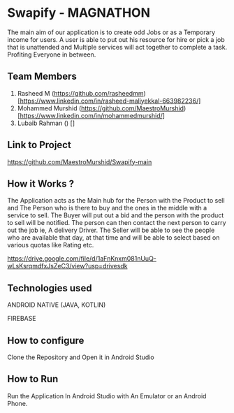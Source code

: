 
# Swapify - MAGNATHON
The main aim of our application is to create odd Jobs or as a Temporary income for users. A user is able to put out his resource for hire or pick a job that is unattended and Multiple services will act together to complete a task. Profiting Everyone in between.

## Team Members
1. Rasheed M (https://github.com/rasheedmm)[https://www.linkedin.com/in/rasheed-maliyekkal-663982236/]
2. Mohammed Murshid (https://github.com/MaestroMurshid)[https://www.linkedin.com/in/mohammedmurshid/]
3. Lubaib Rahman () []

## Link to Project
https://github.com/MaestroMurshid/Swapify-main

## How it Works ?
The Application acts as the Main hub for the Person with the Product to sell and The Person who is there to buy and the ones in the middle with a service to sell. The Buyer will put out a bid and the person with the product to sell will be notified. The person can then contact the next person to carry out the job ie, A delivery Driver. The Seller will be able to see the people who are available that day, at that time and will be able to select based on various quotas like Rating etc.

https://drive.google.com/file/d/1aFnKnxm081nUuQ-wLsKsrqmdfxJsZeC3/view?usp=drivesdk

## Technologies used
ANDROID NATIVE (JAVA, KOTLIN)

FIREBASE

## How to configure
Clone the Repository and Open it in Android Studio

## How to Run
Run the Application In Android Studio with An Emulator or an Android Phone.